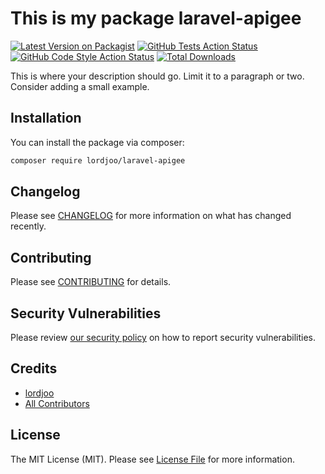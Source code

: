 # This is my package laravel-apigee

[![Latest Version on Packagist](https://img.shields.io/packagist/v/lordjoo/laravel-apigee.svg?style=flat-square)](https://packagist.org/packages/lordjoo/laravel-apigee)
[![GitHub Tests Action Status](https://img.shields.io/github/actions/workflow/status/lordjoo/laravel-apigee/run-tests.yml?branch=main&label=tests&style=flat-square)](https://github.com/lordjoo/laravel-apigee/actions?query=workflow%3Arun-tests+branch%3Amain)
[![GitHub Code Style Action Status](https://img.shields.io/github/actions/workflow/status/lordjoo/laravel-apigee/fix-php-code-style-issues.yml?branch=main&label=code%20style&style=flat-square)](https://github.com/lordjoo/laravel-apigee/actions?query=workflow%3A"Fix+PHP+code+style+issues"+branch%3Amain)
[![Total Downloads](https://img.shields.io/packagist/dt/lordjoo/laravel-apigee.svg?style=flat-square)](https://packagist.org/packages/lordjoo/laravel-apigee)

This is where your description should go. Limit it to a paragraph or two. Consider adding a small example.

## Installation

You can install the package via composer:

```bash
composer require lordjoo/laravel-apigee
```


## Changelog

Please see [CHANGELOG](CHANGELOG.md) for more information on what has changed recently.

## Contributing

Please see [CONTRIBUTING](CONTRIBUTING.md) for details.

## Security Vulnerabilities

Please review [our security policy](../../security/policy) on how to report security vulnerabilities.

## Credits

- [lordjoo](https://github.com/lordjoo)
- [All Contributors](../../contributors)

## License

The MIT License (MIT). Please see [License File](LICENSE.md) for more information.
